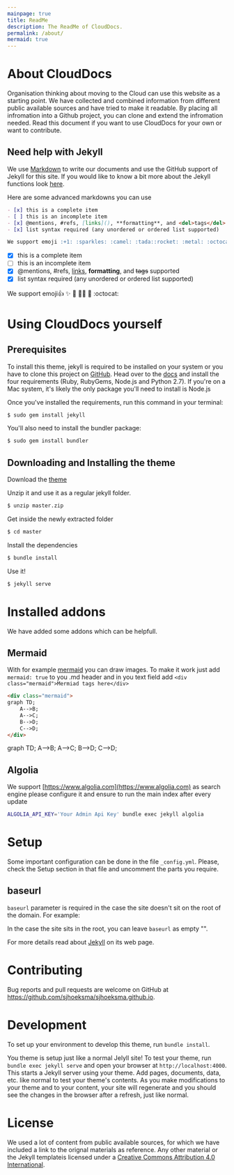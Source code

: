 ```yaml
---
mainpage: true
title: ReadMe
description: The ReadMe of CloudDocs.
permalink: /about/
mermaid: true
---
```


# About CloudDocs

Organisation thinking about moving to the Cloud can use this website as a starting point. We have collected and combined information from different public available sources and have tried to make it readable. By placing all infromation into a Github project, you can clone and extend the infromation needed. Read this document if you want to use CloudDocs for your own or want to contribute.

## Need help with Jekyll
We use [Markdown](https://guides.github.com/pdfs/markdown-cheatsheet-online.pdf) to write our documents and use the GitHub support of Jekyll for this site. If you would like to know a bit more about the Jekyll functions look [here](https://devhints.io/jekyll). 

Here are some advanced markdowns you can use

```markdown
- [x] this is a complete item
- [ ] this is an incomplete item
- [x] @mentions, #refs, [links](), **formatting**, and <del>tags</del> supported
- [x] list syntax required (any unordered or ordered list supported)

We support emoji :+1: :sparkles: :camel: :tada::rocket: :metal: :octocat: 
```
- [x] this is a complete item
- [ ] this is an incomplete item
- [x] @mentions, #refs, [links](), **formatting**, and <del>tags</del> supported
- [x] list syntax required (any unordered or ordered list supported)

We support emoji:+1: :sparkles: :camel: :tada::rocket: :metal: :octocat: 

# Using CloudDocs yourself 

## Prerequisites

To install this theme, jekyll is required to be installed on your system or you have to clone this project on [GitHub](https://pages.github.com/). Head over to the [docs](https://jekyllrb.com/docs/installation/) and install the four requirements (Ruby, RubyGems, Node.js and Python 2.7). If you're on a Mac system, it's likely the only package you'll need to install is Node.js

Once you've installed the requirements, run this command in your terminal:

```bash
$ sudo gem install jekyll
```

You'll also need to install the bundler package:

```bash
$ sudo gem install bundler
```

## Downloading and Installing the theme

Download the
[theme](http://github.com/sjhoeksma/sjhoeksma.github.io/archive/master.zip)


Unzip it and use it as a regular jekyll folder.

```bash
$ unzip master.zip
```

Get inside the newly extracted folder

```bash
$ cd master
```

Install the dependencies

```bash
$ bundle install
```

Use it!

```bash
$ jekyll serve
```

# Installed addons

We have added some addons which can be helpfull. 

## Mermaid
With for example [mermaid](https://mermaidjs.github.io) you can draw images. To make it work just add `mermaid: true` to you .md header and in you text field add `<div class="mermaid">Mermiad tags here</div>`

```html
<div class="mermaid">
graph TD;
    A-->B;
    A-->C;
    B-->D;
    C-->D;
</div>  
```

<div class="mermaid">
graph TD;
    A-->B;
    A-->C;
    B-->D;
    C-->D;
</div>  

    
## Algolia
We support [https://www.algolia.com](https://www.algolia.com) as search engine please configure it and ensure to run the main index after every update

```bash
ALGOLIA_API_KEY='Your Admin Api Key' bundle exec jekyll algolia
```

# Setup

Some important configuration can be done in the file `_config.yml`. Please, check the Setup section in that file and uncomment the parts you require.


## baseurl

`baseurl` parameter is required in the case the site doesn't sit on the root of the domain. For example: 


In the case the site sits in the root, you can leave `baseurl` as empty "".


For more details read about [Jekyll][1] on its web page.

# Contributing

Bug reports and pull requests are welcome on GitHub at https://github.com/sjhoeksma/sjhoeksma.github.io.

# Development

To set up your environment to develop this theme, run `bundle install`.

You theme is setup just like a normal Jelyll site! To test your theme, run `bundle exec jekyll serve` and open your browser at `http://localhost:4000`. This starts a Jekyll server using your theme. Add pages, documents, data, etc. like normal to test your theme's contents. As you make modifications to your theme and to your content, your site will regenerate and you should see the changes in the browser after a refresh, just like normal.

# License

We used a lot of content from public available sources, for which we have included a link to the orignal materials as reference. Any other material or the Jekyll templateis licensed under a [Creative Commons Attribution 4.0 International](http://creativecommons.org/licenses/by/4.0/). 

[1]: http://jekyllrb.com
[2]: http://pages.github.com/
[3]: https://www.rossener.com/jekflix-template/
